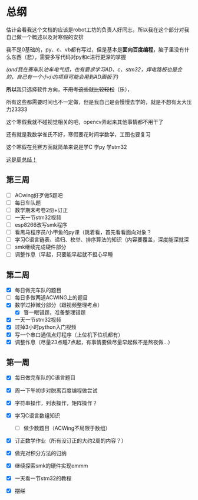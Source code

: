 # 总纲
估计会看我这个文档的应该是robot工坊的负责人好同志，所以我在这个部分对我自己做一个概述以及对寒假的安排

我不是0基础的，py、c、vb都有写过，但是基本是**面向百度编程**，脑子里没有什么东西（悲），需要多写代码对py和c进行更深的掌握

_(and我在赛车队油车电气组，也有要求学习AD、c、stm32，焊电路板也是会的，自己有一个小小的项目可能会用到AD画板子)_

**所以**我只选择软件方向，~~不用考这些就比较轻松~~（乐），

所有这些都需要时间也不一定做，但是我自己是会慢慢去学的，就是不想有太大压力23333

这个寒假我就不碰视觉相关的吧，opencv弄起来其他事情都不用干了

还有就是我数学雀氏不好，寒假要花时间学数学，工图也要复习

这个寒假在竞赛方面就简单来说是学C 学py 学stm32 

[这是周总结！](https://github.com/super-kenai/WeeklySum-RobotWorkshop.git)

## 第三周
- [ ] ACwing好歹做5题吧
- [ ] 每日车队题
- [ ] 数学期末考卷2份+订正
- [ ] 一天一节stm32视频
- [ ] esp8266改写smk程序
- [ ] 看黑马程序员/小甲鱼的py课（跳着看，首先看看面向对象？
- [ ] 学习C语言链表、递归、枚举、排序算法的知识（内容要覆盖，深度能深就深
- [ ] smk继续完成硬件部分
- [ ] 调整作息（早起，只要能早起就不担心早睡

## 第二周

- [x] 每日做完车队的题目
- [ ] 每日多做两道ACWING上的题目
- [x] 数学过掉微分部分（跟视频整理考点）
  - [x] 瞥一眼错题，准备整理错题
- [x] 一天一节stm32视频
- [x] 过掉3小时python入门视频
- [x] 写一个串口通信点灯程序（上位机下位机都有）
- [x] 调整作息（尽量23点睡7点起，有事情要做尽量早起做不是熬夜做...）

## 第一周 

- [x] 每日做完车队的C语言题目

- [x] 周一下午初步对脱离百度编程做尝试

- [x] 字符串操作，列表操作，矩阵操作？

- [x] 学习C语言数组知识

  - [ ] 做少数题目（ACWing不局限于数组）

- [x] 订正数学作业（所有没订正的大约2周的内容？）

- [x] 做完对积分方法的归纳

- [x] 继续探索smk的硬件实现emmm

- [x] 一天看一节stm32的教程

- [x] ~~摆烂~~
